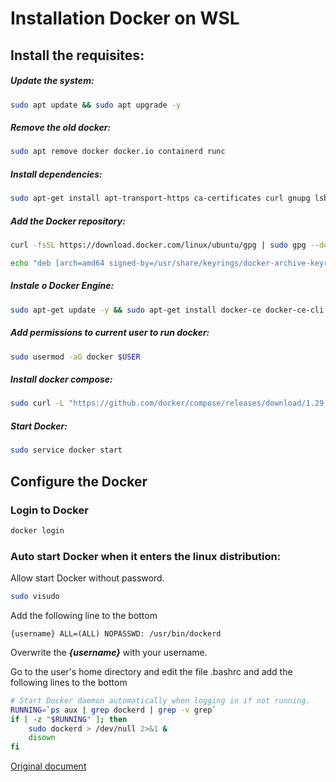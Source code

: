 # Installation Docker on WSL



## Install the requisites:

##### Update the system:
``` bash
sudo apt update && sudo apt upgrade -y
```

##### Remove the old docker:
``` bash
sudo apt remove docker docker.io containerd runc
```

##### Install dependencies:
```bash
sudo apt-get install apt-transport-https ca-certificates curl gnupg lsb-release -y
```

##### Add the Docker repository:
```bash
curl -fsSL https://download.docker.com/linux/ubuntu/gpg | sudo gpg --dearmor -o /usr/share/keyrings/docker-archive-keyring.gpg
```
```bash
echo "deb [arch=amd64 signed-by=/usr/share/keyrings/docker-archive-keyring.gpg] https://download.docker.com/linux/ubuntu $(lsb_release -cs) stable" | sudo tee /etc/apt/sources.list.d/docker.list > /dev/null
```

##### Instale o Docker Engine:
```bash
sudo apt-get update -y && sudo apt-get install docker-ce docker-ce-cli containerd.io -y
```

##### Add permissions to current user to run docker:
```bash
sudo usermod -aG docker $USER
```

##### Install docker compose:
```bash
sudo curl -L "https://github.com/docker/compose/releases/download/1.29.1/docker-compose-$(uname -s)-$(uname -m)" -o /usr/local/bin/docker-compose && sudo chmod +x /usr/local/bin/docker-compose && sudo ln -s /usr/local/bin/docker-compose /usr/bin/docker-compose
```

##### Start Docker:
```bash
sudo service docker start
```



## Configure the Docker

### Login to Docker
```bash
docker login
```

### Auto start Docker when it enters the linux distribution:
Allow start Docker without password.
```bash
sudo visudo
```

Add the following line to the bottom
```text
{username} ALL=(ALL) NOPASSWD: /usr/bin/dockerd
```
Overwrite the ***{username}*** with your username.

Go to the user's home directory and edit the file .bashrc and add the following lines to the bottom
```bash
# Start Docker daemon automatically when logging in if not running.
RUNNING=`ps aux | grep dockerd | grep -v grep`
if [ -z "$RUNNING" ]; then
    sudo dockerd > /dev/null 2>&1 &
    disown
fi
```

[Original document](https://blog.nillsf.com/index.php/2020/06/29/how-to-automatically-start-the-docker-daemon-on-wsl2/)